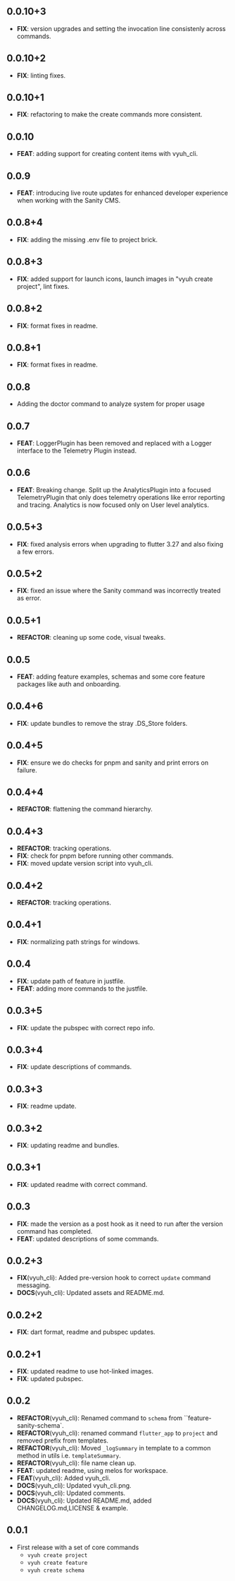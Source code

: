 ## 0.0.10+3

 - **FIX**: version upgrades and setting the invocation line consistenly across commands.

## 0.0.10+2

 - **FIX**: linting fixes.

## 0.0.10+1

 - **FIX**: refactoring to make the create commands more consistent.

## 0.0.10

 - **FEAT**: adding support for creating content items with vyuh_cli.

## 0.0.9

 - **FEAT**: introducing live route updates for enhanced developer experience when working with the Sanity CMS.

## 0.0.8+4

 - **FIX**: adding the missing .env file to project brick.

## 0.0.8+3

 - **FIX**: added support for launch icons, launch images in "vyuh create project", lint fixes.

## 0.0.8+2

 - **FIX**: format fixes in readme.

## 0.0.8+1

 - **FIX**: format fixes in readme.

## 0.0.8

 - Adding the doctor command to analyze system for proper usage

## 0.0.7

 - **FEAT**: LoggerPlugin has been removed and replaced with a Logger interface to the Telemetry Plugin instead.

## 0.0.6

 - **FEAT**: Breaking change. Split up the AnalyticsPlugin into a focused TelemetryPlugin that only does telemetry operations like error reporting and tracing. Analytics is now focused only on User level analytics.

## 0.0.5+3

 - **FIX**: fixed analysis errors when upgrading to flutter 3.27 and also fixing a few errors.

## 0.0.5+2

 - **FIX**: fixed an issue where the Sanity command was incorrectly treated as error.

## 0.0.5+1

 - **REFACTOR**: cleaning up some code, visual tweaks.

## 0.0.5

 - **FEAT**: adding feature examples, schemas and some core feature packages like auth and onboarding.

## 0.0.4+6

 - **FIX**: update bundles to remove the stray .DS_Store folders.

## 0.0.4+5

 - **FIX**: ensure we do checks for pnpm and sanity and print errors on failure.

## 0.0.4+4

 - **REFACTOR**: flattening the command hierarchy.

## 0.0.4+3

 - **REFACTOR**: tracking operations.
 - **FIX**: check for pnpm before running other commands.
 - **FIX**: moved update version script into vyuh_cli.

## 0.0.4+2

 - **REFACTOR**: tracking operations.

## 0.0.4+1

 - **FIX**: normalizing path strings for windows.

## 0.0.4

 - **FIX**: update path of feature in justfile.
 - **FEAT**: adding more commands to the justfile.

## 0.0.3+5

 - **FIX**: update the pubspec with correct repo info.

## 0.0.3+4

 - **FIX**: update descriptions of commands.

## 0.0.3+3

 - **FIX**: readme update.

## 0.0.3+2

 - **FIX**: updating readme and bundles.

## 0.0.3+1

 - **FIX**: updated readme with correct command.

## 0.0.3

 - **FIX**: made the version as a post hook as it need to run after the version command has completed.
 - **FEAT**: updated descriptions of some commands.

## 0.0.2+3

 - **FIX**(vyuh_cli): Added pre-version hook to correct `update` command messaging.
 - **DOCS**(vyuh_cli): Updated assets and README.md.

## 0.0.2+2

 - **FIX**: dart format, readme and pubspec updates.

## 0.0.2+1

 - **FIX**: updated readme to use hot-linked images.
 - **FIX**: updated pubspec.

## 0.0.2

 - **REFACTOR**(vyuh_cli): Renamed command to `schema` from ``feature-sanity-schema`.
 - **REFACTOR**(vyuh_cli): renamed command `flutter_app` to `project` and removed prefix from templates.
 - **REFACTOR**(vyuh_cli): Moved `_logSummary` in template to a common method in utils i.e. `templateSummary`.
 - **REFACTOR**(vyuh_cli): file name clean up.
 - **FEAT**: updated readme, using melos for workspace.
 - **FEAT**(vyuh_cli): Added vyuh_cli.
 - **DOCS**(vyuh_cli): Updated vyuh_cli.png.
 - **DOCS**(vyuh_cli): Updated comments.
 - **DOCS**(vyuh_cli): Updated README.md, added CHANGELOG.md,LICENSE & example.

## 0.0.1

- First release with a set of core commands
  - `vyuh create project`
  - `vyuh create feature`
  - `vyuh create schema`
